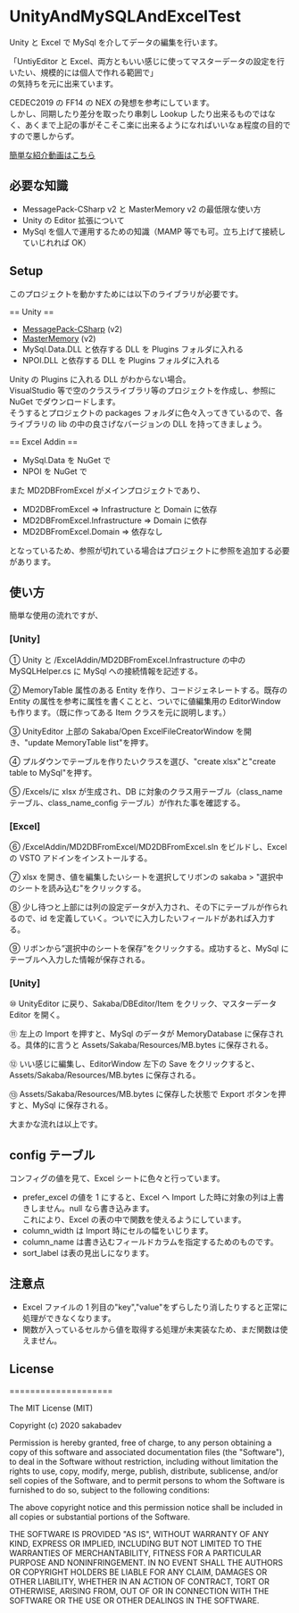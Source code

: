 # UnityAndMySQLAndExcelTest

Unity と Excel で MySql を介してデータの編集を行います。

「UntiyEditor と Excel、両方ともいい感じに使ってマスターデータの設定を行いたい、規模的には個人で作れる範囲で」  
の気持ちを元に出来ています。

CEDEC2019 の FF14 の NEX の発想を参考にしています。  
しかし、同期したり差分を取ったり串刺し Lookup したり出来るものではなく、あくまで上記の事がそこそこ楽に出来るようになればいいなぁ程度の目的ですので悪しからず。

[簡単な紹介動画はこちら](https://youtu.be/2JuSoOIIYX0)

## 必要な知識

- MessagePack-CSharp v2 と MasterMemory v2 の最低限な使い方
- Unity の Editor 拡張について
- MySql を個人で運用するための知識（MAMP 等でも可。立ち上げて接続していじれれば OK）

## Setup

このプロジェクトを動かすためには以下のライブラリが必要です。

== Unity ==

- [MessagePack-CSharp](https://github.com/neuecc/MessagePack-CSharp) (v2)
- [MasterMemory](https://github.com/Cysharp/MasterMemory) (v2)
- MySql.Data.DLL と依存する DLL を Plugins フォルダに入れる
- NPOI.DLL と依存する DLL を Plugins フォルダに入れる

Unity の Plugins に入れる DLL がわからない場合。  
VisualStudio 等で空のクラスライブラリ等のプロジェクトを作成し、参照に NuGet でダウンロードします。  
そうするとプロジェクトの packages フォルダに色々入ってきているので、各ライブラリの lib の中の良さげなバージョンの DLL を持ってきましょう。

== Excel Addin ==

- MySql.Data を NuGet で
- NPOI を NuGet で

また MD2DBFromExcel がメインプロジェクトであり、

- MD2DBFromExcel => Infrastructure と Domain に依存
- MD2DBFromExcel.Infrastructure => Domain に依存
- MD2DBFromExcel.Domain => 依存なし

となっているため、参照が切れている場合はプロジェクトに参照を追加する必要があります。

## 使い方

簡単な使用の流れですが、

### [Unity]

① Unity と /ExcelAddin/MD2DBFromExcel.Infrastructure の中の MySQLHelper.cs に MySql への接続情報を記述する。

② MemoryTable 属性のある Entity を作り、コードジェネレートする。既存の Entity の属性を参考に属性を書くことと、ついでに値編集用の EditorWindow も作ります。（既に作ってある Item クラスを元に説明します。）

③ UnityEditor 上部の Sakaba/Open ExcelFileCreatorWindow を開き、"update MemoryTable list"を押す。

④ プルダウンでテーブルを作りたいクラスを選び、"create xlsx"と"create table to MySql"を押す。

⑤ /Excels/に xlsx が生成され、DB に対象のクラス用テーブル（class_name テーブル、class_name_config テーブル）が作れた事を確認する。

### [Excel]

⑥ /ExcelAddin/MD2DBFromExcel/MD2DBFromExcel.sln をビルドし、Excel の VSTO アドインをインストールする。

⑦ xlsx を開き、値を編集したいシートを選択してリボンの sakaba > "選択中のシートを読み込む"をクリックする。

⑧ 少し待つと上部には列の設定データが入力され、その下にテーブルが作られるので、id を定義していく。ついでに入力したいフィールドがあれば入力する。

⑨ リボンから”選択中のシートを保存”をクリックする。成功すると、MySql にテーブルへ入力した情報が保存される。

### [Unity]

⑩ UnityEditor に戻り、Sakaba/DBEditor/Item をクリック、マスターデータ Editor を開く。

⑪ 左上の Import を押すと、MySql のデータが MemoryDatabase に保存される。具体的に言うと Assets/Sakaba/Resources/MB.bytes に保存される。

⑫ いい感じに編集し、EditorWindow 左下の Save をクリックすると、Assets/Sakaba/Resources/MB.bytes に保存される。

⑬ Assets/Sakaba/Resources/MB.bytes に保存した状態で Export ボタンを押すと、MySql に保存される。

大まかな流れは以上です。

## config テーブル

コンフィグの値を見て、Excel シートに色々と行っています。

- prefer_excel の値を 1 にすると、Excel へ Import した時に対象の列は上書きしません。null なら書き込みます。  
  これにより、Excel の表の中で関数を使えるようにしています。
- column_width は Import 時にセルの幅をいじります。
- column_name は書き込むフィールドカラムを指定するためのものです。
- sort_label は表の見出しになります。

## 注意点

- Excel ファイルの 1 列目の"key","value"をずらしたり消したりすると正常に処理ができなくなります。
- 関数が入っているセルから値を取得する処理が未実装なため、まだ関数は使えません。

## License

====================

The MIT License (MIT)

Copyright (c) 2020 sakabadev

Permission is hereby granted, free of charge, to any person obtaining a copy of
this software and associated documentation files (the "Software"), to deal in
the Software without restriction, including without limitation the rights to
use, copy, modify, merge, publish, distribute, sublicense, and/or sell copies of
the Software, and to permit persons to whom the Software is furnished to do so,
subject to the following conditions:

The above copyright notice and this permission notice shall be included in all
copies or substantial portions of the Software.

THE SOFTWARE IS PROVIDED "AS IS", WITHOUT WARRANTY OF ANY KIND, EXPRESS OR
IMPLIED, INCLUDING BUT NOT LIMITED TO THE WARRANTIES OF MERCHANTABILITY, FITNESS
FOR A PARTICULAR PURPOSE AND NONINFRINGEMENT. IN NO EVENT SHALL THE AUTHORS OR
COPYRIGHT HOLDERS BE LIABLE FOR ANY CLAIM, DAMAGES OR OTHER LIABILITY, WHETHER
IN AN ACTION OF CONTRACT, TORT OR OTHERWISE, ARISING FROM, OUT OF OR IN
CONNECTION WITH THE SOFTWARE OR THE USE OR OTHER DEALINGS IN THE SOFTWARE.
